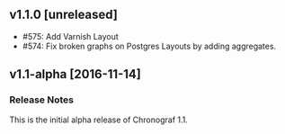 ## v1.1.0 [unreleased]

- #575: Add Varnish Layout
- #574: Fix broken graphs on Postgres Layouts by adding aggregates.

## v1.1-alpha [2016-11-14]

### Release Notes

This is the initial alpha release of Chronograf 1.1.
